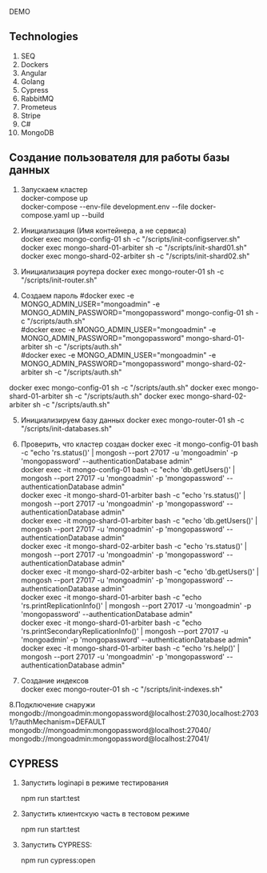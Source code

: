 DEMO
  
## Technologies

1. SEQ
2. Dockers
3. Angular
4. Golang
5. Cypress
6. RabbitMQ
7. Prometeus
8. Stripe
8. C#
8. MongoDB

## Создание пользователя для работы базы данных  

1. Запускаем кластер  
docker-compose up  
docker-compose --env-file development.env --file docker-compose.yaml up --build  


2. Инициализация (Имя контейнера, а не сервиса)  
docker exec mongo-config-01 sh -c "/scripts/init-configserver.sh"  
docker exec mongo-shard-01-arbiter sh -c "/scripts/init-shard01.sh"  
docker exec mongo-shard-02-arbiter sh -c "/scripts/init-shard02.sh"  

3. Инициализация роутера
docker exec mongo-router-01 sh -c "/scripts/init-router.sh"  

4. Создаем пароль
#docker exec -e MONGO_ADMIN_USER="mongoadmin" -e MONGO_ADMIN_PASSWORD="mongopassword" mongo-config-01 sh -c "/scripts/auth.sh"  
#docker exec -e MONGO_ADMIN_USER="mongoadmin" -e MONGO_ADMIN_PASSWORD="mongopassword" mongo-shard-01-arbiter sh -c "/scripts/auth.sh"  
#docker exec -e MONGO_ADMIN_USER="mongoadmin" -e MONGO_ADMIN_PASSWORD="mongopassword" mongo-shard-02-arbiter sh -c "/scripts/auth.sh"  

docker exec mongo-config-01 sh -c "/scripts/auth.sh"
docker exec mongo-shard-01-arbiter sh -c "/scripts/auth.sh"
docker exec mongo-shard-02-arbiter sh -c "/scripts/auth.sh"

5. Инициализируем базу данных
docker exec mongo-router-01 sh -c "/scripts/init-databases.sh"

6. Проверить, что кластер создан
docker exec -it mongo-config-01 bash -c "echo 'rs.status()' | mongosh --port 27017 -u 'mongoadmin' -p 'mongopassword' --authenticationDatabase admin"  
docker exec -it mongo-config-01 bash -c "echo 'db.getUsers()' | mongosh --port 27017 -u 'mongoadmin' -p 'mongopassword' --authenticationDatabase admin"  
docker exec -it mongo-shard-01-arbiter bash -c "echo 'rs.status()' | mongosh --port 27017 -u 'mongoadmin' -p 'mongopassword' --authenticationDatabase admin"  
docker exec -it mongo-shard-01-arbiter bash -c "echo 'db.getUsers()' | mongosh --port 27017 -u 'mongoadmin' -p 'mongopassword' --authenticationDatabase admin"  
docker exec -it mongo-shard-02-arbiter bash -c "echo 'rs.status()' | mongosh --port 27017 -u 'mongoadmin' -p 'mongopassword' --authenticationDatabase admin"  
docker exec -it mongo-shard-02-arbiter bash -c "echo 'db.getUsers()' | mongosh --port 27017 -u 'mongoadmin' -p 'mongopassword' --authenticationDatabase admin"  
docker exec -it mongo-shard-01-arbiter bash -c "echo 'rs.printReplicationInfo()' | mongosh --port 27017 -u 'mongoadmin' -p 'mongopassword' --authenticationDatabase admin"  
docker exec -it mongo-shard-01-arbiter bash -c "echo 'rs.printSecondaryReplicationInfo()' | mongosh --port 27017 -u 'mongoadmin' -p 'mongopassword' --authenticationDatabase admin"  
docker exec -it mongo-shard-01-arbiter bash -c "echo 'rs.help()' | mongosh --port 27017 -u 'mongoadmin' -p 'mongopassword' --authenticationDatabase admin"  
  
7. Создание индексов  
docker exec mongo-router-01 sh -c "/scripts/init-indexes.sh"  
  
8.Подключение снаружи  
mongodb://mongoadmin:mongopassword@localhost:27030,localhost:27031/?authMechanism=DEFAULT  
mongodb://mongoadmin:mongopassword@localhost:27040/  
mongodb://mongoadmin:mongopassword@localhost:27041/  
  
## CYPRESS  
1. Запустить loginapi в режиме тестирования  
 
    npm run start:test 
 
2. Запустить клиентскую часть в тестовом режиме 
  
    npm run start:test 
   
3. Запустить CYPRESS: 
  
    npm run cypress:open
